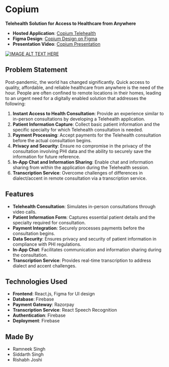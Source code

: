 # Copium

**Telehealth Solution for Access to Healthcare from Anywhere**

- **Hosted Application**: [Copium Telehealth](https://telehealth-f8a5b.web.app/)
- **Figma Design**: [Copium Design on Figma](https://www.figma.com/design/0O6amKV2N0yFc5gPeXXiYO/Copium?node-id=0-1&t=miMQnBzkW6icpmr9-1)
- **Presentation Video**: [Copium Presentation](https://drive.google.com/file/d/1SKo6BRLABW-UaV52DF-ukscKHNPr8kpv/view?usp=sharing)

[![IMAGE ALT TEXT HERE](https://img.youtube.com/vi/xH1nhc0_nJ0/0.jpg)](https://www.youtube.com/watch?v=xH1nhc0_nJ0)

## Problem Statement

Post-pandemic, the world has changed significantly. Quick access to quality, affordable, and reliable healthcare from anywhere is the need of the hour. People are often confined to remote locations in their homes, leading to an urgent need for a digitally enabled solution that addresses the following:

1. **Instant Access to Health Consultation**: Provide an experience similar to in-person consultations by developing a Telehealth application.
2. **Patient Information Capture**: Collect basic patient information and the specific specialty for which Telehealth consultation is needed.
3. **Payment Processing**: Accept payments for the Telehealth consultation before the actual consultation begins.
4. **Privacy and Security**: Ensure no compromise in the privacy of the consultation involving PHI data and the ability to securely save the information for future reference.
5. **In-App Chat and Information Sharing**: Enable chat and information sharing from within the application during the Telehealth session.
6. **Transcription Service**: Overcome challenges of differences in dialect/accent in remote consultation via a transcription service.

## Features

- **Telehealth Consultation**: Simulates in-person consultations through video calls.
- **Patient Information Form**: Captures essential patient details and the specialty required for consultation.
- **Payment Integration**: Securely processes payments before the consultation begins.
- **Data Security**: Ensures privacy and security of patient information in compliance with PHI regulations.
- **In-App Chat**: Facilitates communication and information sharing during the consultation.
- **Transcription Service**: Provides real-time transcription to address dialect and accent challenges.

## Technologies Used

- **Frontend**: React.js, Figma for UI design
- **Database**: Firebase
- **Payment Gateway**: Razorpay
- **Transcription Service**: React Speech Recognition
- **Authentication**: Firebase
- **Deployment**: Firebase

## Made By

- Ramneek Singh
- Siddarth Singh
- Rishabh Joshi
